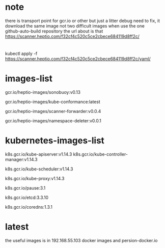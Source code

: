 # note
there is transport point for gcr.io or other
but just a litter debug need to fix, it download the same image not two difficult images when use the one github-auto-build repository
the url about is that https://scanner.heptio.com/f32cf4c520c5ce2cbece684119d8ff2c/
#
kubectl apply -f https://scanner.heptio.com/f32cf4c520c5ce2cbece684119d8ff2c/yaml/
# images-list
gcr.io/heptio-images/sonobuoy:v0.13

gcr.io/heptio-images/kube-conformance:latest

gcr.io/heptio-images/scanner-forwarder:v0.0.4

gcr.io/heptio-images/namespace-deleter:v0.0.1
# kubernetes-images-list
k8s.gcr.io/kube-apiserver:v1.14.3
k8s.gcr.io/kube-controller-manager:v1.14.3

k8s.gcr.io/kube-scheduler:v1.14.3

k8s.gcr.io/kube-proxy:v1.14.3

k8s.gcr.io/pause:3.1

k8s.gcr.io/etcd:3.3.10

k8s.gcr.io/coredns:1.3.1
# latest
the useful images is in 192.168.55.103 docker images and persion-docker.io
